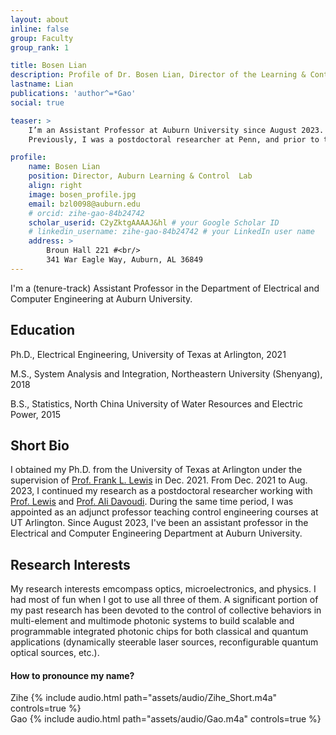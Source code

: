 ```yaml
---
layout: about
inline: false
group: Faculty
group_rank: 1

title: Bosen Lian
description: Profile of Dr. Bosen Lian, Director of the Learning & Control Lab.
lastname: Lian
publications: 'author^=*Gao'
social: true

teaser: >
    I’m an Assistant Professor at Auburn University since August 2023.
    Previously, I was a postdoctoral researcher at Penn, and prior to that, I served as a postdoctoral research scientist at Meta.

profile:
    name: Bosen Lian
    position: Director, Auburn Learning & Control  Lab
    align: right
    image: bosen_profile.jpg
    email: bzl0098@auburn.edu
    # orcid: zihe-gao-84b24742
    scholar_userid: C2yZktgAAAAJ&hl # your Google Scholar ID
    # linkedin_username: zihe-gao-84b24742 # your LinkedIn user name
    address: >
        Broun Hall 221 #<br/>
        341 War Eagle Way, Auburn, AL 36849
---
```


I'm a (tenure-track) Assistant Professor in the Department of Electrical and Computer Engineering at Auburn University. 


<!-- ## Recent Pub (Selected)

* [ECOOP’24](https://conf.researchr.org/home/ecoop-2024){: target="_blank" } (Co-Chair)
* [OOPSLA’24](https://2024.splashcon.org/){: target="_blank" } (PC)
* [ICSE’24 NIER](https://conf.researchr.org/home/icse-2024){: target="_blank" } (PC)
* [PROGRAMMING’24](https://2024.programming-conference.org/){: target="_blank" } (PC)
* [ECOOP’23](https://conf.researchr.org/home/ecoop-2022){: target="_blank" } (Co-Chair)
* [ICSME’23]( https://conf.researchr.org/home/icsme-2023){: target="_blank" } (PC)
* [ISSTA’23](https://conf.researchr.org/home/issta-2023){: target="_blank" } (PC)
* [OOPSLA’23](https://2023.splashcon.org/){: target="_blank" } (PC)
* [ICSE’23 NIER](https://conf.researchr.org/home/icse-2023){: target="_blank" } (PC)
* [ICSE’22](https://conf.researchr.org/home/icse-2022){: target="_blank" } (PC)
* [ECOOP’22](https://conf.researchr.org/home/ecoop-2022){: target="_blank" } (PC)
* [ESOP’21](https://etaps.org/2021/esop){: target="_blank" } (PC)  
* [ACSOS'21](https://conf.researchr.org/home/acsos-2021){: target="_blank" } (PC)
* [ECOOP’20](https://2020.ecoop.org/){: target="_blank" } (PC)
* [ICFP’20](https://icfp20.sigplan.org/){: target="_blank" } (ERC)
* [PROGRAMMING’20](https://2020.programming-conference.org/){: target="_blank" } (PC)

[//]: * [CCGrid’20](http://cloudbus.org/ccgrid2020/){: target="_blank" } (PC)
[//]: * [FORTE’19](http://www.discotec.org/2019/forte.html){: target="_blank" } (PC)
[//]: * [MPLR’19](https://conf.researchr.org/home/mplr-2019){: target="_blank" } (PC)
[//]: * [PROGRAMMING’19](https://2019.programming-conference.org/){: target="_blank" } (PC)


**Selected Peer Review Services**

Automatica
IEEE Control System Letters
IEEE Open Journal of Control Systems
IEEE Transactions on Automatic Control
IEEE Transactions on Cybernetics
IEEE Transactions on Control of Network Systems
IEEE Transactions on Industrial Electronics
IEEE/ASME Transactions on Mechatronics
IEEE Transactions on Neural Networks and Learning Systems
IEEE Transactions on Systems, Man, and Cybernetics: Systems
IEEE American Control Conference
IEEE Conference on Decision and Control




## Organization of Scientific Events

* The ACM DEBS’19 conference (with Boris Koldehofe)
* Dagstuhl Seminar "Programming Languages for Distributed Systems and Distributed Data Management" (19442), 2019
* NII Shonan Meeting on "Programming Languages for Distributed Systems", 2019
* REBLS workshop series at Splash: REBLS'21,'20,'19,’18,’17,’16,’15,’14,REM’13
* COP’16 workshop at ECOOP -->

## Education

Ph.D., Electrical Engineering, University of Texas at Arlington, 2021

M.S., System Analysis and Integration, Northeastern University (Shenyang), 2018

B.S., Statistics, North China University of Water Resources and Electric Power, 2015


## Short Bio

I obtained my Ph.D. from the University of Texas at Arlington under the supervision of [Prof. Frank L. Lewis](https://www.uta.edu/academics/faculty/profile?username=flewis) in Dec. 2021. From Dec. 2021 to Aug. 2023, I continued my research as a postdoctoral researcher working with [Prof. Lewis](https://lewisgroup.uta.edu/) and [Prof. Ali Davoudi](https://www.uta.edu/academics/faculty/profile?username=davoudi). During the same time period, I was appointed as an adjunct professor teaching control engineering courses at UT Arlington. Since August 2023, I've been an assistant professor in the Electrical and Computer Engineering Department at Auburn University.


## Research Interests

My research interests emcompass optics, microelectronics, and physics. I had most of fun when I got to use all three of them. A significant portion of my past research has been devoted to the control of collective behaviors in multi-element and multimode photonic systems to build scalable and programmable integrated photonic chips for both classical and quantum applications (dynamically steerable laser sources, reconfigurable quantum optical sources, etc.).

<!-- <img src="/assets/img/research_triangle2.svg" width="400"> -->





#### How to pronounce my name?
<a id="zihe_audio"></a>
<div class="row mt-3">
    <div class="col-sm mt-3 mt-md-0">
        Zihe
        {% include audio.html path="assets/audio/Zihe_Short.m4a" controls=true %} 
    </div>
    <div class="col-sm mt-3 mt-md-0">
        Gao
        {% include audio.html path="assets/audio/Gao.m4a" controls=true %}
    </div>
</div>

